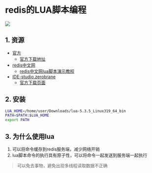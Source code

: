# redis的LUA脚本编程


![](http://www.lua.org/images/luaa.gif)


## 1. 资源

* [官方](http://www.lua.org/)
    * [官方下载地址](http://luabinaries.sourceforge.net/download.html)
* [redis中文网](http://redis.cn)
    * [redis中文网lua脚本演示教程](http://redis.cn/commands/eval.html)
* [IDE-studio.zerobrane](https://studio.zerobrane.com/)
    * [官方下载页面](https://studio.zerobrane.com/download?not-this-time)

## 2. 安装

```bash
LUA_HOME=/home/user/Downloads/lua-5.3.5_Linux319_64_bin
PATH=$PATH:$LUA_HOME
export PATH
```

## 3. 为什么使用lua

1. 可以将命令缓存到redis服务端，减少网络开销
2. lua脚本命令的执行具有原子性，可以将命令一起发送到服务端一起执行

> 可以免去事物，避免出现多线程读取数据不正确







